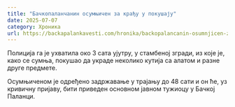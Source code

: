 ```yaml
---
title: "Бачкопаланчанин осумњичен за крађу у покушају"
date: 2025-07-07
category: Хроника
url: https://backapalankavesti.com/hronika/backopalancanin-osumnjicen-za-kradju-u-pokusaju/
---
```


Полиција га је ухватила око 3 сата ујутру, у стамбеној згради, из које је, како се сумња, покушао да украде неколико кутија са алатом и разне друге предмете.

Осумњиченом је одређено задржавање у трајању до 48 сати и он ће, уз кривичну пријаву, бити приведен основном јавном тужиоцу у Бачкој Паланци.
